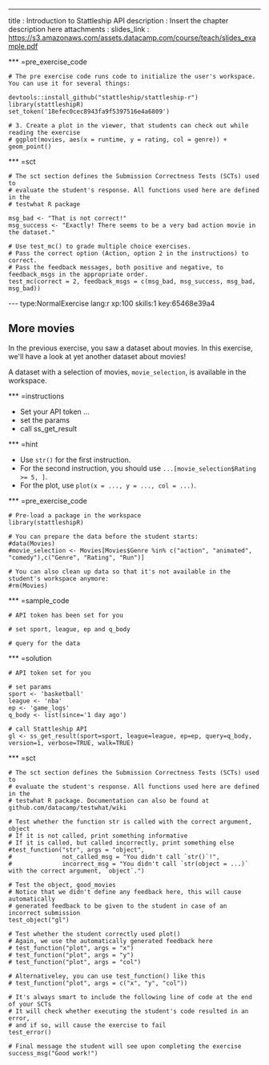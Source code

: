 ---
title       : Introduction to Stattleship API
description : Insert the chapter description here
attachments :
  slides_link : https://s3.amazonaws.com/assets.datacamp.com/course/teach/slides_example.pdf


*** =pre_exercise_code
```{r}
# The pre exercise code runs code to initialize the user's workspace. You can use it for several things:

devtools::install_github("stattleship/stattleship-r")
library(stattleshipR)
set_token('18efec0cec8943fa9f5397516e4a6809')

# 3. Create a plot in the viewer, that students can check out while reading the exercise
# ggplot(movies, aes(x = runtime, y = rating, col = genre)) + geom_point()
```

*** =sct
```{r}
# The sct section defines the Submission Correctness Tests (SCTs) used to
# evaluate the student's response. All functions used here are defined in the 
# testwhat R package

msg_bad <- "That is not correct!"
msg_success <- "Exactly! There seems to be a very bad action movie in the dataset."

# Use test_mc() to grade multiple choice exercises. 
# Pass the correct option (Action, option 2 in the instructions) to correct.
# Pass the feedback messages, both positive and negative, to feedback_msgs in the appropriate order.
test_mc(correct = 2, feedback_msgs = c(msg_bad, msg_success, msg_bad, msg_bad)) 
```

--- type:NormalExercise lang:r xp:100 skills:1 key:65468e39a4
## More movies

In the previous exercise, you saw a dataset about movies. In this exercise, we'll have a look at yet another dataset about movies!

A dataset with a selection of movies, `movie_selection`, is available in the workspace.

*** =instructions
- Set your API token ... 
- set the params
- call ss_get_result

*** =hint
- Use `str()` for the first instruction.
- For the second instruction, you should use `...[movie_selection$Rating >= 5, ]`.
- For the plot, use `plot(x = ..., y = ..., col = ...)`. 

*** =pre_exercise_code
```{r}
# Pre-load a package in the workspace
library(stattleshipR)

# You can prepare the data before the student starts:
#data(Movies)
#movie_selection <- Movies[Movies$Genre %in% c("action", "animated", "comedy"),c("Genre", "Rating", "Run")]

# You can also clean up data so that it's not available in the student's workspace anymore:
#rm(Movies)
```

*** =sample_code
```{r}
# API token has been set for you

# set sport, league, ep and q_body

# query for the data

```

*** =solution
```{r}
# API token set for you

# set params
sport <- 'basketball'
league <- 'nba'
ep <- 'game_logs'
q_body <- list(since='1 day ago')

# call Stattleship API
gl <- ss_get_result(sport=sport, league=league, ep=ep, query=q_body, version=1, verbose=TRUE, walk=TRUE)

```

*** =sct
```{r}
# The sct section defines the Submission Correctness Tests (SCTs) used to
# evaluate the student's response. All functions used here are defined in the 
# testwhat R package. Documentation can also be found at github.com/datacamp/testwhat/wiki

# Test whether the function str is called with the correct argument, object
# If it is not called, print something informative
# If it is called, but called incorrectly, print something else
#test_function("str", args = "object",
#              not_called_msg = "You didn't call `str()`!",
#              incorrect_msg = "You didn't call `str(object = ...)` with the correct argument, `object`.")

# Test the object, good_movies
# Notice that we didn't define any feedback here, this will cause automatically 
# generated feedback to be given to the student in case of an incorrect submission
test_object("gl")

# Test whether the student correctly used plot()
# Again, we use the automatically generated feedback here
# test_function("plot", args = "x")
# test_function("plot", args = "y")
# test_function("plot", args = "col")

# Alternativeley, you can use test_function() like this
# test_function("plot", args = c("x", "y", "col"))

# It's always smart to include the following line of code at the end of your SCTs
# It will check whether executing the student's code resulted in an error, 
# and if so, will cause the exercise to fail
test_error()

# Final message the student will see upon completing the exercise
success_msg("Good work!")
```
